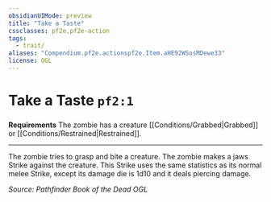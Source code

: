 ```yaml
---
obsidianUIMode: preview
title: "Take a Taste"
cssclasses: pf2e,pf2e-action
tags:
  - trait/
aliases: "Compendium.pf2e.actionspf2e.Item.aHE92WSosMDewe33"
license: OGL
---
```

# Take a Taste `pf2:1`

### 






**Requirements** The zombie has a creature [[Conditions/Grabbed|Grabbed]] or [[Conditions/Restrained|Restrained]].

* * *

The zombie tries to grasp and bite a creature. The zombie makes a jaws Strike against the creature. This Strike uses the same statistics as its normal melee Strike, except its damage die is 1d10 and it deals piercing damage.

*Source: Pathfinder Book of the Dead*
*OGL*